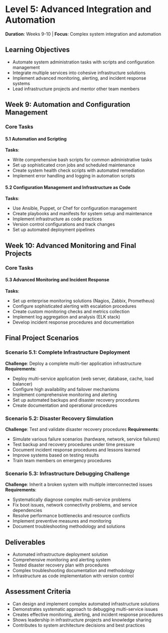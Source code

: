 # Level 5: Advanced Integration and Automation
**Duration**: Weeks 9-10 | **Focus**: Complex system integration and automation

## Learning Objectives
- Automate system administration tasks with scripts and configuration management
- Integrate multiple services into cohesive infrastructure solutions
- Implement advanced monitoring, alerting, and incident response systems
- Lead infrastructure projects and mentor other team members

## Week 9: Automation and Configuration Management

### Core Tasks

#### 5.1 Automation and Scripting
**Tasks**:
- Write comprehensive bash scripts for common administrative tasks
- Set up sophisticated cron jobs and scheduled maintenance
- Create system health check scripts with automated remediation
- Implement error handling and logging in automation scripts

#### 5.2 Configuration Management and Infrastructure as Code
**Tasks**:
- Use Ansible, Puppet, or Chef for configuration management
- Create playbooks and manifests for system setup and maintenance
- Implement infrastructure as code practices
- Version control configurations and track changes
- Set up automated deployment pipelines

## Week 10: Advanced Monitoring and Final Projects

### Core Tasks

#### 5.3 Advanced Monitoring and Incident Response
**Tasks**:
- Set up enterprise monitoring solutions (Nagios, Zabbix, Prometheus)
- Configure sophisticated alerting with escalation procedures
- Create custom monitoring checks and metrics collection
- Implement log aggregation and analysis (ELK stack)
- Develop incident response procedures and documentation

## Final Project Scenarios

### Scenario 5.1: Complete Infrastructure Deployment
**Challenge**: Deploy a complete multi-tier application infrastructure
**Requirements**:
- Deploy multi-service application (web server, database, cache, load balancer)
- Configure high availability and failover mechanisms
- Implement comprehensive monitoring and alerting
- Set up automated backups and disaster recovery procedures
- Create documentation and operational procedures

### Scenario 5.2: Disaster Recovery Simulation
**Challenge**: Test and validate disaster recovery procedures
**Requirements**:
- Simulate various failure scenarios (hardware, network, service failures)
- Test backup and recovery procedures under time pressure
- Document incident response procedures and lessons learned
- Improve systems based on testing results
- Train team members on emergency procedures

### Scenario 5.3: Infrastructure Debugging Challenge
**Challenge**: Inherit a broken system with multiple interconnected issues
**Requirements**:
- Systematically diagnose complex multi-service problems
- Fix boot issues, network connectivity problems, and service dependencies
- Resolve performance bottlenecks and resource conflicts
- Implement preventive measures and monitoring
- Document troubleshooting methodology and solutions

## Deliverables
- Automated infrastructure deployment solution
- Comprehensive monitoring and alerting system
- Tested disaster recovery plan with procedures
- Complex troubleshooting documentation and methodology
- Infrastructure as code implementation with version control

## Assessment Criteria
- Can design and implement complex automated infrastructure solutions
- Demonstrates systematic approach to debugging multi-service issues
- Creates effective monitoring, alerting, and incident response procedures
- Shows leadership in infrastructure projects and knowledge sharing
- Contributes to system architecture decisions and best practices

